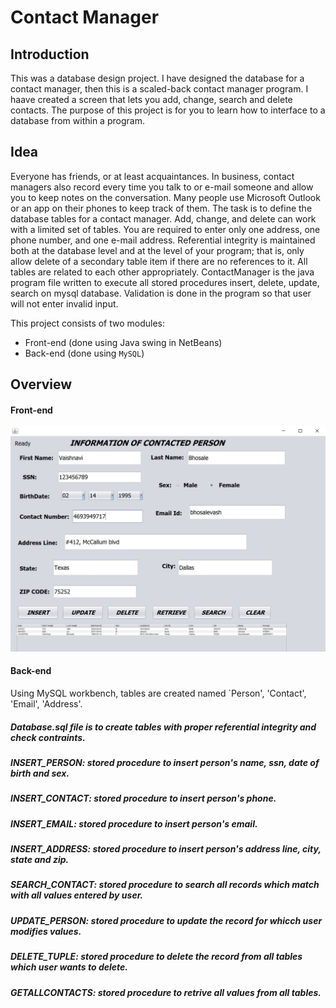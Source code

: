 # Contact Manager 

## Introduction
This was a database design project. I have designed the database for a contact manager, then this is a scaled-back contact manager program. I haave created a screen that lets you add, change, search and delete contacts. The purpose of this project is for you to learn how to interface to a database from within a program.

## Idea
Everyone has friends, or at least acquaintances.  In business, contact managers also record every time you talk to or e-mail someone and allow you to keep notes on the conversation. Many people use Microsoft Outlook or an app on their phones to keep track of them. The task is to define the database tables for a contact manager. Add, change, and delete can work with a limited set of tables. You are required to enter only one address, one phone number, and one e-mail address. Referential integrity is maintained both at the database level and at the level of your program; that is, only allow delete of a secondary table item if there are no references to it. All tables are related to each other appropriately. ContactManager is the java program file written to execute all stored procedures insert, delete, update, search on mysql database. Validation is done in the program so that user will not enter invalid input. 


This project consists of two modules:  
* Front-end (done using Java swing in NetBeans)
* Back-end (done using `MySQL`)

## Overview
#### Front-end

![Home page](/databasedesign.jpg)

#### Back-end

Using MySQL workbench, tables are created named `Person', 'Contact', 'Email', 'Address'.
##### Database.sql file is to create tables with proper referential integrity and check contraints. 
##### INSERT_PERSON:	stored procedure to insert person's name, ssn, date of birth and sex. 
##### INSERT_CONTACT:	stored procedure to insert person's phone. 
##### INSERT_EMAIL:	stored procedure to insert person's email. 
##### INSERT_ADDRESS:	stored procedure to insert person's address line, city, state and zip.  
##### SEARCH_CONTACT: stored procedure to search all records which match with all values entered by user.
##### UPDATE_PERSON:	stored procedure to update the record for whicch user modifies values. 
##### DELETE_TUPLE:	stored procedure to delete the record from all tables which user wants to delete.
##### GETALLCONTACTS: stored procedure to retrive all values from all tables.  
